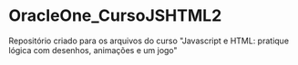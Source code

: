 # OracleOne_CursoJSHTML2
Repositório criado para os arquivos do curso "Javascript e HTML: pratique lógica com desenhos, animações e um jogo"
